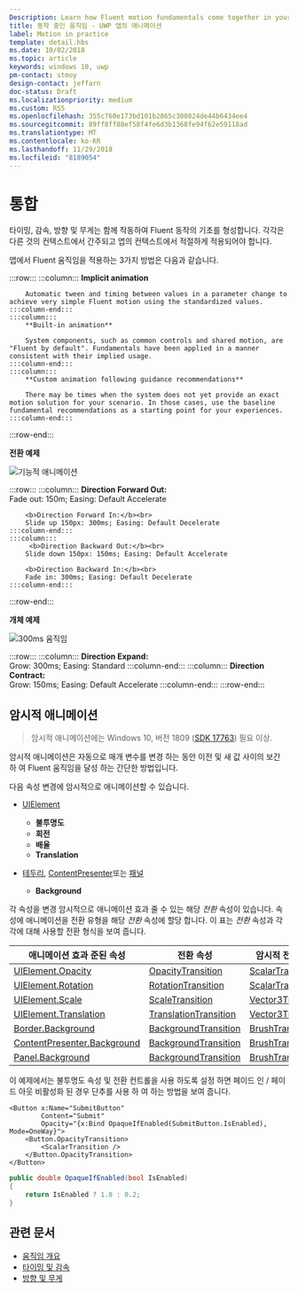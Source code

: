 ```yaml
---
Description: Learn how Fluent motion fundamentals come together in your app.
title: 동작 중인 움직임 - UWP 앱의 애니메이션
label: Motion in practice
template: detail.hbs
ms.date: 10/02/2018
ms.topic: article
keywords: windows 10, uwp
pm-contact: stmoy
design-contact: jeffarn
doc-status: Draft
ms.localizationpriority: medium
ms.custom: RS5
ms.openlocfilehash: 355c760e173bd101b2865c300824de44b6434ee4
ms.sourcegitcommit: 89ff8ff88ef58f4fe6d3b1368fe94f62e59118ad
ms.translationtype: MT
ms.contentlocale: ko-KR
ms.lasthandoff: 11/29/2018
ms.locfileid: "8189054"
---
```

# <a name="bringing-it-together"></a>통합

타이밍, 감속, 방향 및 무게는 함께 작동하여 Fluent 동작의 기초를 형성합니다. 각각은 다른 것의 컨텍스트에서 간주되고 앱의 컨텍스트에서 적절하게 적용되어야 합니다.

앱에서 Fluent 움직임을 적용하는 3가지 방법은 다음과 같습니다.

:::row:::
    :::column:::
        **Implicit animation**

        Automatic tween and timing between values in a parameter change to achieve very simple Fluent motion using the standardized values.
    :::column-end:::
    :::column:::
        **Built-in animation**

        System components, such as common controls and shared motion, are "Fluent by default". Fundamentals have been applied in a manner consistent with their implied usage.
    :::column-end:::
    :::column:::
        **Custom animation following guidance recommendations**

        There may be times when the system does not yet provide an exact motion solution for your scenario. In those cases, use the baseline fundamental recommendations as a starting point for your experiences.
    :::column-end:::
:::row-end:::

**전환 예제**

![기능적 애니메이션](images/pageRefresh.gif)

:::row:::
    :::column:::
        <b>Direction Forward Out:</b><br>
        Fade out: 150m; Easing: Default Accelerate

        <b>Direction Forward In:</b><br>
        Slide up 150px: 300ms; Easing: Default Decelerate
    :::column-end:::
    :::column:::
         <b>Direction Backward Out:</b><br>
        Slide down 150px: 150ms; Easing: Default Accelerate

        <b>Direction Backward In:</b><br>
        Fade in: 300ms; Easing: Default Decelerate
    :::column-end:::
:::row-end:::

**개체 예제**

 ![300ms 움직임](images/control.gif)

:::row:::
    :::column:::
        <b>Direction Expand:</b><br>
        Grow: 300ms; Easing: Standard
    :::column-end:::
    :::column:::
        <b>Direction Contract:</b><br>
        Grow: 150ms; Easing: Default Accelerate
    :::column-end:::
:::row-end:::

## <a name="implicit-animations"></a>암시적 애니메이션

> 암시적 애니메이션에는 Windows 10, 버전 1809 ([SDK 17763](https://developer.microsoft.com/windows/downloads/windows-10-sdk)) 필요 이상.


암시적 애니메이션은 자동으로 매개 변수를 변경 하는 동안 이전 및 새 값 사이의 보간 하 여 Fluent 움직임을 달성 하는 간단한 방법입니다.

다음 속성 변경에 암시적으로 애니메이션할 수 있습니다.

- [UIElement](/uwp/api/windows.ui.xaml.uielement)
  - **불투명도**
  - **회전**
  - **배율**
  - **Translation**

- [테두리](/uwp/api/windows.ui.xaml.controls.border), [ContentPresenter](/uwp/api/windows.ui.xaml.controls.contentpresenter)또는 [패널](/uwp/api/windows.ui.xaml.controls.panel)
  - **Background**

각 속성을 변경 암시적으로 애니메이션 효과 줄 수 있는 해당 _전환_ 속성이 있습니다. 속성에 애니메이션을 전환 유형을 해당 _전환_ 속성에 할당 합니다. 이 표는 _전환_ 속성과 각각에 대해 사용할 전환 형식을 보여 줍니다.

| 애니메이션 효과 준된 속성 | 전환 속성 | 암시적 전환 유형 |
| -- | -- | -- |
| [UIElement.Opacity](/uwp/api/windows.ui.xaml.uielement.opacity) | [OpacityTransition](/uwp/api/windows.ui.xaml.uielement.opacitytransition) | [ScalarTransition](/uwp/api/windows.ui.xaml.scalartransition) |
| [UIElement.Rotation](/uwp/api/windows.ui.xaml.uielement.rotation) | [RotationTransition](/uwp/api/windows.ui.xaml.uielement.rotationtransition) | [ScalarTransition](/uwp/api/windows.ui.xaml.scalartransition) |
| [UIElement.Scale](/uwp/api/windows.ui.xaml.uielement.scale) | [ScaleTransition](/uwp/api/windows.ui.xaml.uielement.scaletransition) | [Vector3Transition](/uwp/api/windows.ui.xaml.uielement.vector3transition) |
| [UIElement.Translation](/uwp/api/windows.ui.xaml.uielement.scale) | [TranslationTransition](/uwp/api/windows.ui.xaml.uielement.translationtransition) | [Vector3Transition](/uwp/api/windows.ui.xaml.uielement.vector3transition) |
| [Border.Background](/uwp/api/windows.ui.xaml.controls.border.background) | [BackgroundTransition](/uwp/api/windows.ui.xaml.controls.border.backgroundtransition) | [BrushTransition](//uwp/api/windows.ui.xaml.uielement.brushtransition) |
| [ContentPresenter.Background](/uwp/api/windows.ui.xaml.controls.contentpresenter.background) | [BackgroundTransition](/uwp/api/windows.ui.xaml.controls.contentpresenter.backgroundtransition) | [BrushTransition](//uwp/api/windows.ui.xaml.uielement.brushtransition) |
| [Panel.Background](/uwp/api/windows.ui.xaml.controls.panel.background) | [BackgroundTransition](/uwp/api/windows.ui.xaml.controls.panel.backgroundtransition)  | [BrushTransition](//uwp/api/windows.ui.xaml.uielement.brushtransition) |

이 예제에서는 불투명도 속성 및 전환 컨트롤을 사용 하도록 설정 하면 페이드 인 / 페이드 아웃 비활성화 된 경우 단추를 사용 하 여 하는 방법을 보여 줍니다.

```xaml
<Button x:Name="SubmitButton"
        Content="Submit"
        Opacity="{x:Bind OpaqueIfEnabled(SubmitButton.IsEnabled), Mode=OneWay}">
    <Button.OpacityTransition>
        <ScalarTransition />
    </Button.OpacityTransition>
</Button>
```

```csharp
public double OpaqueIfEnabled(bool IsEnabled)
{
    return IsEnabled ? 1.0 : 0.2;
}
```

## <a name="related-articles"></a>관련 문서

- [움직임 개요](index.md)
- [타이밍 및 감속](timing-and-easing.md)
- [방향 및 무게](directionality-and-gravity.md)
